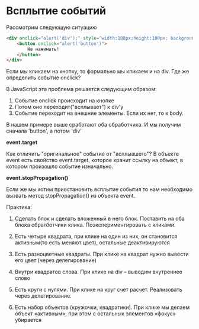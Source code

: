# Всплытие событий

Рассмотрим следующую ситуацию

```html
<div onclick="alert('div');" style="width:100px;height:100px; background:cornflowerblue">
    <button onclick="alert('button')">
        Не нажимать!
    </button>
</div>
```

Если мы кликаем на кнопку, то формально мы кликаем и на div. Где же определить событие onclick?

В JavaScript эта проблема решается следующим образом:

1. Событие onclick происходит на кнопке
2. Потом оно переходит("всплывает") к div'у
3. Событие переходит на внешние элементы. Если их нет, то к body.

В нашем примере выше сработают оба обработчика. И мы получим сначала 'button', а потом 'div'


**event.target**

Как отличить "оригинальное" событие от "всплывшего"? В объекте event есть свойство event.target, которое хранит ссылку на объект, в котором произошло событие изначально.

**event.stopPropagation()**

Если же мы хотим приостановить всплытие события то нам необходимо вызвать метод stopPropagation() из объекта event.

Практика:
1. Сделать блок и сделать вложенный в него блок. Поставить на оба блока обратботчики клика. Поэкспериментировать с кликами.

2.	Есть четыре квадрата, при клике на один из них, он становится активным(то есть меняют цвет), остальные деактивируются
3.	Есть разноцветные квадраты. При клике на квадрат нужно вывести его цвет (через делегирование)
4.	Внутри квадратов слова. При клике на div – выводим внутреннее слово
5.	Есть круги с нулями. При клике на круг счет расчет. Реализовать через делегирование.
6.	Есть набор объектов (кружочки, квадратики). При клике мы делаем объект «активным», при этом с остальных элементов «фокус» убирается
